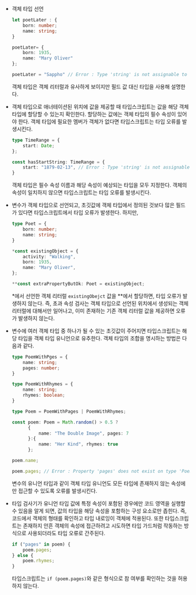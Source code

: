 - 객체 타입 선언

  ```typescript
  let poetLater : {
      born: number;
      name: string;
  }
  
  poetLater= {
      born: 1935,
      name: "Mary Oliver"
  };
  
  poetLater = "Sappho" // Error : Type 'string' is not assignable to type '{born: number; name: string;}'
  ```

  객체 타입은 객체 리터럴과 유사하게 보이지만 필드 값 대신 타입을 사용해 설명한다.



- 객체 타입으로 애너테이션된 위치에 값을 제공할 때 타입스크립트는 값을 해당 객체 타입에 할당할 수 있는지 확인한다. 할당하는 값에는 객체 타입의 필수 속성이 있어야 한다. 객체 타입에 필요한 멤버가 객체가 없다면 타입스크립트는 타입 오류를 발생시킨다.

  ```typescript
  type TimeRange = {
      start: Date;
  };
  
  const hasStartString: TimeRange = {
      start: "1879-02-13", // Error : Type 'string' is not assignable to type 'Date'.
  }
  ```

  객체 타입은 필수 속성 이름과 해당 속성이 예상되는 타입을 모두 지정한다. 객체의 속성이 일치하지 않으면 타입스크립트는 타입 오류를 발생시킨다.

- 변수가 객체 타입으로 선언되고, 초깃값에 객체 타입에서 정의된 것보다 많은 필드가 있다면 타입스크립트에서 타입 오류가 발생한다. 하지만,

  ```typescript
  type Poet = {
      born: number;
      name: string;
  }
  
  *const existingObject = {
      activity: "Walking",
      born: 1935,
      name: "Mary Oliver",
  };
  
  **const extraPropertyButOk: Poet = existingObject;
  ```

  *에서 선언한 객체 리터럴 `existingObejct` 값을 **에서 할당하면, 타입 오류가 발생하지 않는다. 즉, 초과 속성 검사는 객체 타입으로 선언된 위치에서 생성되는 객체 리터럴에 대해서만 일어나고, 이미 존재하는 기존 객체 리터럴 값을 제공하면 오류가 발생하지 않는다.
  
- 변수에 여러 객체 타입 중 하나가 될 수 있는 초깃값이 주어지면 타입스크립트는 해당 타입을 객체 타입 유니언으로 유추한다. 객체 타입의 조합을 명시하는 방법은 다음과 같다.

  ```typescript
  type PoemWithPges = {
      name: string;
      pages: number;
  }
  
  type PoemWithRhymes = {
      name: string;
      rhymes: boolean;
  }
  
  type Poem = PoemWithPages | PoemWithRhymes;
  
  const poem: Poem = Math.random() > 0.5 ?
        {
            name: "The Double Image", pages: 7
        }:{
            name: "Her Kind", rhymes: true
        };
  
  poem.name;
  
  poem.pages; // Error : Property 'pages' does not exist on type 'Poem'. Property 'pages' does not exist on type 'PoemWithRhymes'
  ```

  변수의 유니언 타입과 같이 객체 타입 유니언도 모든 타입에 존재하지 않는 속성에만 접근할 수 있도록 오류를 발생시킨다.
  
- 타입 검사기가 유니언 타입 값에 특정 속성이 포함된 경우에만 코드 영역을 실행할 수 있음을 알게 되면, 값의 타입을 해당 속성을 포함하는 구성 요소로만 좁힌다. 즉, 코드에서 객체의 형태를 확인하고 타입 내로잉이 객체에 적용된다. 또한 타입스크립트는 존재하지 안흔 객체의 속성에 접근하려고 시도하면 타입 가드처럼 작동하는 방식으로 사용되더라도 타입 오류로 간주된다.

  ```typescript
  if ("pages" in poem) {
      poem.pages;
  } else {
      poem.rhymes;
  }
  ```

  타입스크립트는 `if (poem.pages)`와 같은 형식으로 참 여부를 확인하는 것을 허용하지 않는다.